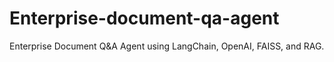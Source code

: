 # Enterprise-document-qa-agent
Enterprise Document Q&amp;A Agent using LangChain, OpenAI, FAISS, and RAG.
